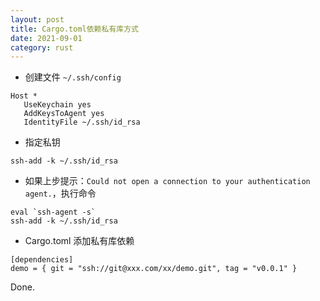 ```yaml
---
layout: post
title: Cargo.toml依赖私有库方式
date: 2021-09-01
category: rust
---
```


* 创建文件 `~/.ssh/config`
```shell
Host *
   UseKeychain yes
   AddKeysToAgent yes
   IdentityFile ~/.ssh/id_rsa
```

* 指定私钥
```shell
ssh-add -k ~/.ssh/id_rsa
```

* 如果上步提示：`Could not open a connection to your authentication agent.`，执行命令
```shell
eval `ssh-agent -s`
ssh-add -k ~/.ssh/id_rsa
```

* Cargo.toml 添加私有库依赖
```shell
[dependencies]
demo = { git = "ssh://git@xxx.com/xx/demo.git", tag = "v0.0.1" }
```

Done.